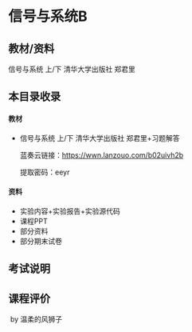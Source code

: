 # 信号与系统B

## 教材/资料

信号与系统 上/下 清华大学出版社 郑君里



## 本目录收录

#### 教材

- 信号与系统 上/下 清华大学出版社 郑君里+习题解答

  蓝奏云链接：https://wwn.lanzouo.com/b02uivh2b

  提取密码：eeyr

#### 资料

- 实验内容+实验报告+实验源代码
- 课程PPT
- 部分资料
- 部分期末试卷

## 考试说明





## 课程评价





​																																													by 温柔的风狮子

